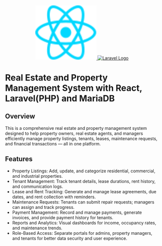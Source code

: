 <p align="center">
	<a href="https://react.dev/" target="_blank">
		<img src="./client/src/assets/react.svg" width="200" alt="React Logo">
	</a>
	<a href="https://laravel.com" target="_blank">
		<img src="https://raw.githubusercontent.com/laravel/art/master/logo-lockup/5%20SVG/2%20CMYK/1%20Full%20Color/laravel-logolockup-cmyk-red.svg" width="400" alt="Laravel Logo">
	</a>
</p>

# Real Estate and Property Management System with React, Laravel(PHP) and MariaDB

## Overview

This is a comprehensive real estate and property management system designed to help property owners, real estate agents, and managers efficiently manage property listings, tenants, leases, maintenance requests, and financial transactions — all in one platform.

## Features

- Property Listings: Add, update, and categorize residential, commercial, and industrial properties.
- Tenant Management: Track tenant details, lease durations, rent history, and communication logs.
- Lease and Rent Tracking: Generate and manage lease agreements, due dates, and rent collection with reminders.
- Maintenance Requests: Tenants can submit repair requests; managers can assign and track progress.
- Payment Management: Record and manage payments, generate invoices, and provide payment history for tenants.
- Reports and Analytics: Visual dashboards for income, occupancy rates, and maintenance trends.
- Role-Based Access: Separate portals for admins, property managers, and tenants for better data security and user experience.
